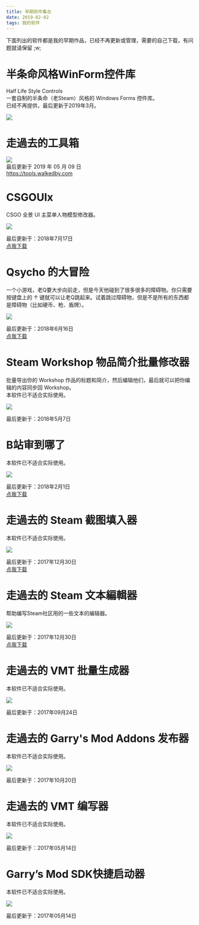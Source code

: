 ```yaml
---
title: 早期软件集合
date: 2019-02-02
tags: 我的软件
---
```

下面列出的软件都是我的早期作品，已经不再更新或管理，需要的自己下载，有问题就请保留 ;w; 

# 半条命风格WinForm控件库 
Half Life Style Controls  
一套自制的半条命（老Steam）风格的 Windows Forms 控件库。  
已经不再提供，最后更新于2019年3月。

![](https://s2.ax1x.com/2019/02/13/k04AXT.gif)

# 走過去的工具箱
![](https://tools.walkedby.com/s1.jpg)  
最后更新于 2019 年 05 月 09 日  
https://tools.walkedby.com

# CSGOUIx
CSGO 全景 UI 主菜单人物模型修改器。

![](https://s1.ax1x.com/2018/07/16/PQ6Dc4.png)

最后更新于：2018年7月17日  
[点我下载](https://raw.githubusercontent.com/gordonwalkedby/WalkedbyCOM/master/my_old_softwares/CSGOUIx.zip)  

# Qsycho 的大冒险
一个小游戏，老Q要大步向前走，但是今天他碰到了很多很多的障碍物。你只需要按键盘上的 ↑ 键就可以让老Q跳起来。试着跳过障碍物，但是不是所有的东西都是障碍物（比如硬币、枪、盾牌）。

![](https://s1.ax1x.com/2018/06/13/CXVeun.png)

最后更新于：2018年6月16日  
[点我下载](https://raw.githubusercontent.com/gordonwalkedby/WalkedbyCOM/master/my_old_softwares/Qsycho_Adventure.zip)

# Steam Workshop 物品简介批量修改器
批量导出你的 Workshop 作品的标题和简介，然后编辑他们，最后就可以把你编辑的内容同步回 Workshop。  
本软件已不适合实际使用。

![](https://s1.ax1x.com/2018/05/06/CUUyvt.png)

最后更新于：2018年5月7日  

# B站审到哪了
本软件已不适合实际使用。

![](https://s1.ax1x.com/2018/01/29/pz8I5d.jpg)

最后更新于：2018年2月1日   
[点我下载](https://raw.githubusercontent.com/gordonwalkedby/WalkedbyCOM/master/my_old_softwares/WhereIsBilibiliNow.zip)

# 走過去的 Steam 截图填入器 
本软件已不适合实际使用。

![](https://wx3.sinaimg.cn/mw1024/006wz0YUgy1fmygshvpo6j30ky0awq4j.jpg)

最后更新于：2017年12月30日   
[点我下载](https://raw.githubusercontent.com/gordonwalkedby/WalkedbyCOM/master/my_old_softwares/wssf.zip)

# 走過去的 Steam 文本編輯器
帮助编写Steam社区用的一些文本的编辑器。

![](https://wx3.sinaimg.cn/mw1024/006wz0YUgy1fm3jievrflj30r40eh0u5.jpg)

最后更新于：2017年12月30日   
[点我下载](https://raw.githubusercontent.com/gordonwalkedby/WalkedbyCOM/master/my_old_softwares/wste.zip)

# 走過去的 VMT 批量生成器
本软件已不适合实际使用。

![](https://s1.ax1x.com/2018/01/12/p8zrCR.png)

最后更新于：2017年09月24日

# 走過去的 Garry's Mod Addons 发布器
本软件已不适合实际使用。

![](https://s1.ax1x.com/2018/01/12/p8zNuT.png)

最后更新于：2017年10月20日

# 走過去的 VMT 编写器
本软件已不适合实际使用。

![](https://ooo.0o0.ooo/2017/05/14/5917f78b23a0d.jpg)

最后更新于：2017年05月14日

# Garry’s Mod SDK快捷启动器
本软件已不适合实际使用。

![](https://s2.ax1x.com/2019/02/03/kGtd2j.png)

最后更新于：2017年05月14日
